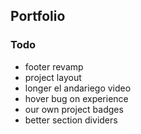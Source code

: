 ## Portfolio

### Todo

- footer revamp
- project layout
- longer el andariego video
- hover bug on experience
- our own project badges
- better section dividers
